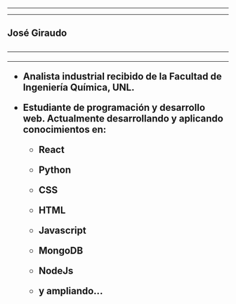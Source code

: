 
<hr><hr/>
<h2> José Giraudo <h2>
<hr><hr/>

- Analista industrial recibido de la Facultad de Ingeniería Química, UNL.
- Estudiante de programación y desarrollo web.
 Actualmente desarrollando y aplicando conocimientos en:
    
    - React
    - Python
    - CSS
    - HTML
    - Javascript
    - MongoDB
    - NodeJs
    
    - y ampliando...


